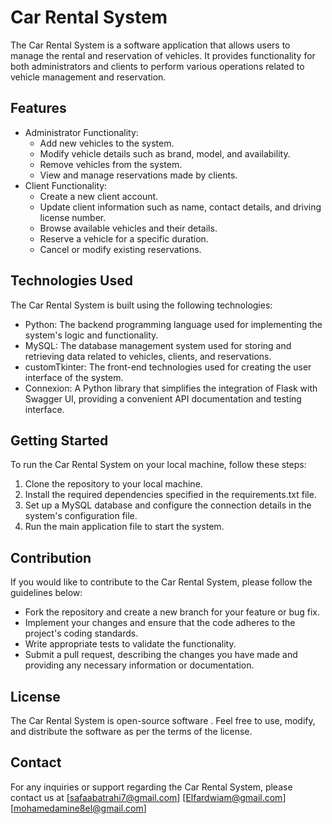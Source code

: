 
# Car Rental System

The Car Rental System is a software application that allows users to manage the rental and reservation of vehicles. It provides functionality for both administrators and clients to perform various operations related to vehicle management and reservation.


## Features

- Administrator Functionality:
  - Add new vehicles to the system.
  - Modify vehicle details such as brand, model, and availability.
  - Remove vehicles from the system.
  - View and manage reservations made by clients.
- Client Functionality:
  - Create a new client account.
  - Update client information such as name, contact details, and driving license number.
  - Browse available vehicles and their details.
  - Reserve a vehicle for a specific duration.
  - Cancel or modify existing reservations.

## Technologies Used

The Car Rental System is built using the following technologies:

- Python: The backend programming language used for implementing the system's logic and functionality.
- MySQL: The database management system used for storing and retrieving data related to vehicles, clients, and reservations.
- customTkinter: The front-end technologies used for creating the user interface of the system.
- Connexion: A Python library that simplifies the integration of Flask with Swagger UI, providing a convenient API documentation and testing interface.
## Getting Started

To run the Car Rental System on your local machine, follow these steps:

1. Clone the repository to your local machine.
2. Install the required dependencies specified in the requirements.txt file.
3. Set up a MySQL database and configure the connection details in the system's configuration file.
4. Run the main application file to start the system.
## Contribution

If you would like to contribute to the Car Rental System, please follow the guidelines below:

- Fork the repository and create a new branch for your feature or bug fix.
- Implement your changes and ensure that the code adheres to the project's coding standards.
- Write appropriate tests to validate the functionality.
- Submit a pull request, describing the changes you have made and providing any necessary information or documentation.
## License



The Car Rental System is open-source software . Feel free to use, modify, and distribute the software as per the terms of the license.
## Contact

For any inquiries or support regarding the Car Rental System, please contact us at [safaabatrahi7@gmail.com] [Elfardwiam@gmail.com] [mohamedamine8el@gmail.com]